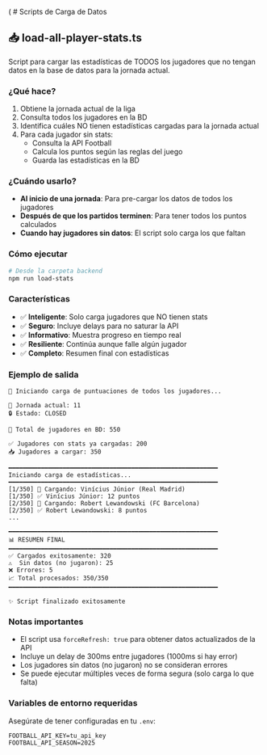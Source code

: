  ( # Scripts de Carga de Datos

## 📥 load-all-player-stats.ts

Script para cargar las estadísticas de TODOS los jugadores que no tengan datos en la base de datos para la jornada actual.

### ¿Qué hace?

1. Obtiene la jornada actual de la liga
2. Consulta todos los jugadores en la BD
3. Identifica cuáles NO tienen estadísticas cargadas para la jornada actual
4. Para cada jugador sin stats:
   - Consulta la API Football
   - Calcula los puntos según las reglas del juego
   - Guarda las estadísticas en la BD

### ¿Cuándo usarlo?

- **Al inicio de una jornada**: Para pre-cargar los datos de todos los jugadores
- **Después de que los partidos terminen**: Para tener todos los puntos calculados
- **Cuando hay jugadores sin datos**: El script solo carga los que faltan

### Cómo ejecutar

```bash
# Desde la carpeta backend
npm run load-stats
```

### Características

- ✅ **Inteligente**: Solo carga jugadores que NO tienen stats
- ✅ **Seguro**: Incluye delays para no saturar la API
- ✅ **Informativo**: Muestra progreso en tiempo real
- ✅ **Resiliente**: Continúa aunque falle algún jugador
- ✅ **Completo**: Resumen final con estadísticas

### Ejemplo de salida

```
🚀 Iniciando carga de puntuaciones de todos los jugadores...

📅 Jornada actual: 11
🔒 Estado: CLOSED

👥 Total de jugadores en BD: 550

✅ Jugadores con stats ya cargadas: 200
📥 Jugadores a cargar: 350

━━━━━━━━━━━━━━━━━━━━━━━━━━━━━━━━━━━━━━━━━━━━━━━━━━━━━━━━━━
Iniciando carga de estadísticas...
━━━━━━━━━━━━━━━━━━━━━━━━━━━━━━━━━━━━━━━━━━━━━━━━━━━━━━━━━━
[1/350] 🔄 Cargando: Vinícius Júnior (Real Madrid)
[1/350] ✅ Vinícius Júnior: 12 puntos
[2/350] 🔄 Cargando: Robert Lewandowski (FC Barcelona)
[2/350] ✅ Robert Lewandowski: 8 puntos
...

━━━━━━━━━━━━━━━━━━━━━━━━━━━━━━━━━━━━━━━━━━━━━━━━━━━━━━━━━━
📊 RESUMEN FINAL
━━━━━━━━━━━━━━━━━━━━━━━━━━━━━━━━━━━━━━━━━━━━━━━━━━━━━━━━━━
✅ Cargados exitosamente: 320
⚠️  Sin datos (no jugaron): 25
❌ Errores: 5
📈 Total procesados: 350/350
━━━━━━━━━━━━━━━━━━━━━━━━━━━━━━━━━━━━━━━━━━━━━━━━━━━━━━━━━━

✨ Script finalizado exitosamente
```

### Notas importantes

- El script usa `forceRefresh: true` para obtener datos actualizados de la API
- Incluye un delay de 300ms entre jugadores (1000ms si hay error)
- Los jugadores sin datos (no jugaron) no se consideran errores
- Se puede ejecutar múltiples veces de forma segura (solo carga lo que falta)

### Variables de entorno requeridas

Asegúrate de tener configuradas en tu `.env`:

```
FOOTBALL_API_KEY=tu_api_key
FOOTBALL_API_SEASON=2025
```
